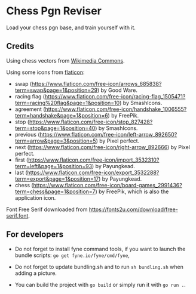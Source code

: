 # Chess Pgn Reviser

Load your chess pgn base, and train yourself with it.

## Credits

Using chess vectors from [Wikimedia Commons](https://commons.wikimedia.org/wiki/Category:SVG_chess_pieces).

Using some icons from [flaticon](https://www.flaticon.com/):

* swap (https://www.flaticon.com/free-icon/arrows_685838?term=swap&page=1&position=29) by Good Ware.
* racing flag (https://www.flaticon.com/free-icon/racing-flag_1505471?term=racing%20flag&page=1&position=10) by SmashIcons.
* agreement (https://www.flaticon.com/free-icon/handshake_1006555?term=handshake&page=1&position=6) by FreePik.
* stop (https://www.flaticon.com/free-icon/stop_827428?term=stop&page=1&position=40) by SmashIcons.
* previous (https://www.flaticon.com/free-icon/left-arrow_892650?term=arrow&page=3&position=5) by Pixel perfect.
* next (https://www.flaticon.com/free-icon/right-arrow_892666) by Pixel perfect.
* first (https://www.flaticon.com/free-icon/import_3532310?term=left&page=1&position=93) by Payungkead.
* last (https://www.flaticon.com/free-icon/export_3532288?term=export&page=1&position=17) by Payungkead.
* chess (https://www.flaticon.com/free-icon/board-games_2991436?term=chess&page=1&position=7) by FreePik, which is also the application icon.

Font Free Serif downloaded from https://fonts2u.com/download/free-serif.font.

## For developers

* Do not forget to install fyne command tools, if you want to launch the bundle scripts: `go get fyne.io/fyne/cmd/fyne`,

* Do not forget to update bundling.sh and to run `sh bundling.sh` when adding a picture.

* You can build the project with `go build` or simply run it with `go run .`.
